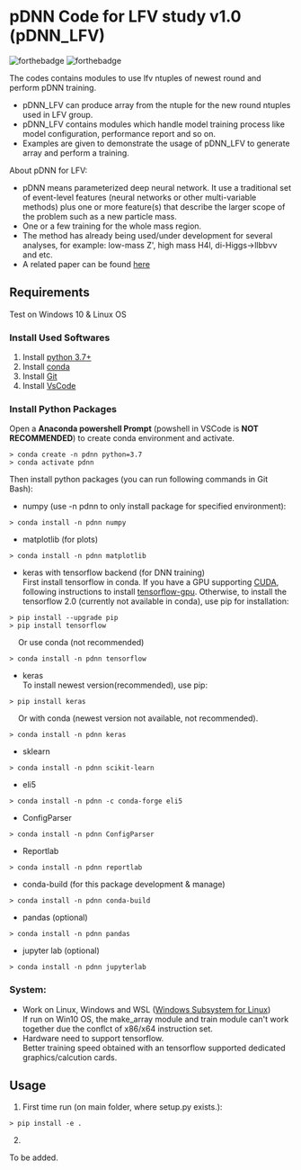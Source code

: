 # pDNN Code for LFV study v1.0 (pDNN_LFV)

![forthebadge](https://img.shields.io/badge/pdnn__lfv-v1.0-blue)
![forthebadge](https://img.shields.io/badge/status-developing-yellow)


The codes contains modules to use lfv ntuples of newest round and perform pDNN training.

* pDNN_LFV can produce array from the ntuple for the new round ntuples used in LFV group.
* pDNN_LFV contains modules which handle model training process like model configuration, performance report and so on.
* Examples are given to demonstrate the usage of pDNN_LFV to generate array and perform a training.

About pDNN for LFV:

* pDNN means parameterized deep neural network. It use a traditional set of event-level features (neural networks or other multi-variable methods) plus one or more feature(s) that describe the larger scope of the problem such as a new particle mass.
* One or a few training for the whole mass region.
* The method has already being used/under development for several analyses, for example: low-mass Z', high mass H4l, di-Higgs->llbb&nu;&nu; and etc.
* A related paper can be found [here](https://arxiv.org/pdf/1601.07913.pdf)

## Requirements
Test on Windows 10 & Linux OS

### Install Used Softwares
1. Install [python 3.7+](https://www.python.org/downloads/windows/)
2. Install [conda](https://docs.conda.io/projects/conda/en/latest/user-guide/install/windows.html)
3. Install [Git](https://git-scm.com/downloads)
4. Install [VsCode](https://code.visualstudio.com/docs/setup/windows)

### Install Python Packages
Open a **Anaconda powershell Prompt** (powshell in VSCode is **NOT RECOMMENDED**) to create conda environment and activate.
```shell
> conda create -n pdnn python=3.7
> conda activate pdnn
```
Then install python packages (you can run following commands in Git Bash):  
* numpy (use -n pdnn to only install package for specified environment):
```shell
> conda install -n pdnn numpy
```
* matplotlib (for plots)
```shell
> conda install -n pdnn matplotlib
```
* keras with tensorflow backend (for DNN training)  
First install tensorflow in conda. If you have a GPU supporting [CUDA](https://developer.nvidia.com/cuda-zone), following instructions to install [tensorflow-gpu](https://www.tensorflow.org/install/gpu). Otherwise, to install the tensorflow 2.0 (currently not available in conda), use pip for installation:
```shell
> pip install --upgrade pip
> pip install tensorflow
```
&nbsp; &nbsp; Or use conda (not recommended)
```shell
> conda install -n pdnn tensorflow
```
* keras  
To install newest version(recommended), use pip:
```shell
> pip install keras
```
&nbsp; &nbsp; Or with conda (newest version not available, not recommended).
```shell
> conda install -n pdnn keras
```
* sklearn
```shell
> conda install -n pdnn scikit-learn
```
* eli5
```shell
> conda install -n pdnn -c conda-forge eli5
```
* ConfigParser
```shell
> conda install -n pdnn ConfigParser
```
* Reportlab
```shell
> conda install -n pdnn reportlab
```
* conda-build (for this package development & manage)
```shell
> conda install -n pdnn conda-build
```
* pandas (optional)
```shell
> conda install -n pdnn pandas
```
* jupyter lab (optional)
```shell
> conda install -n pdnn jupyterlab
```

### System:
* Work on Linux, Windows and WSL ([Windows Subsystem for Linux](https://docs.microsoft.com/en-us/windows/wsl/install-win10))  
If run on Win10 OS, the make_array module and train module can't work together due the conflct of x86/x64 instruction set.
* Hardware need to support tensorflow.  
Better training speed obtained with an tensorflow supported dedicated graphics/calcution cards.

## Usage
1. First time run (on main folder, where setup.py exists.):
```shell
> pip install -e .
```
2. 
To be added.
